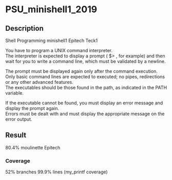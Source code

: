 # PSU_minishell1_2019

 ## Description 
 Shell Programming minishell1 Epitech Teck1
 
 You have to program a UNIX command interpreter.  
The interpreter is expected to display a prompt ( $> , for example) and then wait for you to write a command
line, which must be validated by a newline.

The prompt must be displayed again only after the command execution.  
Only basic command lines are expected to executed; no pipes, redirections or any other advanced features.  
The executables should be those found in the path, as indicated in the PATH variable.

If the executable cannot be found, you must display an error message and display the prompt again.  
Errors must be dealt with and must display the appropriate message on the error output.  

## Result
80.4% moulinette Epitech

### Coverage
52% branches
99.9% lines
(my_printf coverage)
